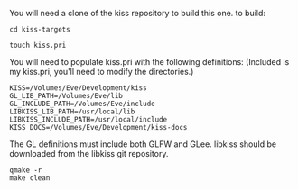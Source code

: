 You will need a clone of the kiss repository to build this one.
to build:

	cd kiss-targets
	
	touch kiss.pri

You will need to populate kiss.pri with the following definitions: (Included is my kiss.pri, you'll need to modify the directories.)

	KISS=/Volumes/Eve/Development/kiss
	GL_LIB_PATH=/Volumes/Eve/lib
	GL_INCLUDE_PATH=/Volumes/Eve/include
	LIBKISS_LIB_PATH=/usr/local/lib
	LIBKISS_INCLUDE_PATH=/usr/local/include
	KISS_DOCS=/Volumes/Eve/Development/kiss-docs

The GL definitions must include both GLFW and GLee. libkiss should be downloaded from the libkiss git repository.

	qmake -r
	make clean
	


